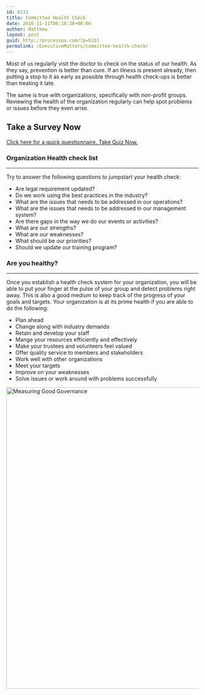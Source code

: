 ```yaml
---
id: 6131
title: Committee Health Check
date: 2016-11-11T06:18:38+00:00
author: Matthew
layout: post
guid: http://processpa.com/?p=6131
permalink: /ExecutiveMatters/committee-health-check/
---
```

Most of us regularly visit the doctor to check on the status of our health. As they say, prevention is better than cure. If an illness is present already, then putting a stop to it as early as possible through health check-ups is better than treating it late. 

The same is true with organizations, specifically with non-profit groups. Reviewing the health of the organization regularly can help spot problems or issues before they even arise. 

## Take a Survey Now

<a href="https://mgrowan.typeform.com/to/yVqdCl" target="_blank">Click here for a quick questionnaire. Take Quiz Now.</a>

### Organization Health check list

**** 

Try to answer the following questions to jumpstart your health check: 

  * Are legal requirement updated?
  * Do we work using the best practices in the industry?
  * What are the issues that needs to be addressed in our operations?
  * What are the issues that needs to be addressed in our management system?
  * Are there gaps in the way we do our events or activities?
  * What are our strengths?
  * What are our weaknesses?
  * What should be our priorities?
  * Should we update our training program?

### Are you healthy?

**** 

Once you establish a health check system for your organization, you will be able to put your finger at the pulse of your group and detect problems right away. This is also a good medium to keep track of the progress of your goals and targets. Your organization is at its prime health if you are able to do the following: 

  * Plan ahead
  * Change along with industry demands
  * Retain and develop your staff
  * Mange your resources efficiently and effectively
  * Make your trustees and volunteers feel valued
  * Offer quality service to members and stakeholders
  * Work well with other organizations
  * Meet your targets
  * Improve on your weaknesses
  * Solve issues or work around with problems successfully

[<img title="Measuring Good Governance" style="border-top: 0px; border-right: 0px; background-image: none; border-bottom: 0px; padding-top: 0px; padding-left: 0px; border-left: 0px; display: inline; padding-right: 0px" border="0" alt="Measuring Good Governance" src="http://processpa.com/wp-content/uploads/2016/11/Measuring-Good-Governance_thumb.jpg" width="773" height="788" />](http://processpa.com/wp-content/uploads/2016/11/Measuring-Good-Governance.jpg)
